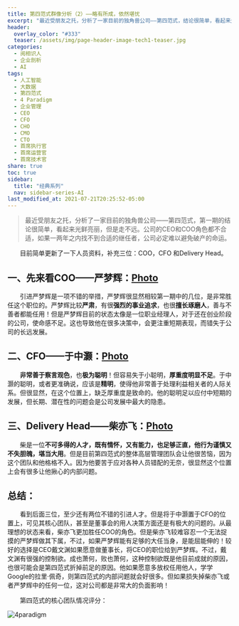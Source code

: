 ```yaml
---
title: 第四范式群像分析（2）——略有所成，依然堪忧
excerpt: "最近受朋友之托，分析了一家目前的独角兽公司——第四范式，结论很简单，看起来光鲜亮丽，但是走不远。公司的CEO和COO角色都不合适，如果一两年之内找不到合适的继任者，公司必定难以避免破产的命运。"
header:
  overlay_color: "#333"
  teaser: /assets/img/page-header-image-tech1-teaser.jpg
categories:
  - 阅相识人
  - 企业剖析
  - AI
tags: 
  - 人工智能
  - 大数据
  - 第四范式
  - 4 Paradigm
  - 企业管理
  - CEO
  - CFO
  - CHO
  - CMO
  - CTO
  - 首席执行官
  - 首席运营官
  - 首席技术官
share: true
toc: true
sidebar:
  title: "经典系列"
  nav: sidebar-series-AI
last_modified_at: 2021-07-21T20:25:52-05:00
---
```

> ​	最近受朋友之托，分析了一家目前的独角兽公司——第四范式，第一期的结论很简单，看起来光鲜亮丽，但是走不远。公司的CEO和COO角色都不合适，如果一两年之内找不到合适的继任者，公司必定难以避免破产的命运。

&emsp;&emsp;目前简单更新了一下人员资料，补充三位：COO，CFO 和Delivery Head。

## **一、先来看COO——严梦辉：[Photo](https://cdn.jsdelivr.net/gh/kewtgh/PicSunflowers@main/img/pc-yanmenghui-main.png)**

&emsp;&emsp;引进严梦辉是一项不错的举措，严梦辉很显然相较第一期中的几位，是非常胜任这个职位的。严梦辉比较**严肃**，有很**强烈的事业追求**，也很**擅长琢磨人**，善与不善者都能任用！但是严梦辉目前的状态太像是一位职业经理人，对于还在创业阶段的公司，使命感不足。这也导致他在很多决策中，会更注重短期表现，而错失于公司的长远发展。

## **二、CFO——于中灏：[Photo](https://cdn.jsdelivr.net/gh/kewtgh/PicSunflowers@main/img/1550058748282.jpg)**

&emsp;&emsp;**非常善于察言观色**，也**极为聪明**！但容易失于小聪明，**厚重度明显不足**。于中灏的聪明，或者更准确说，应该是**精明**，使得他非常善于处理利益相关者的人际关系。但很显然，在这个位置上，缺乏厚重度是致命的。他的聪明足以应付中短期的发展，但长期、潜在性的问题会是公司发展中最大的隐患。

## **三、Delivery Head——柴亦飞：[Photo](https://cdn.jsdelivr.net/gh/kewtgh/PicSunflowers@main/img/pc-chaiyifei-main.png)**

&emsp;&emsp;柴是一位**不可多得的人才，既有情怀，又有能力，也足够正直，他行为谨慎又不失胆魄，堪当大用**。但是目前第四范式的整体高层管理团队会让他很苦恼，因为这个团队和他格格不入。因为他要苦于应对各种人员错配的无奈，很显然这个位置上会有很多让他揪心的内部问题。

## **总结：**

&emsp;&emsp;看到后面三位，至少还有两位不错的引进人才。但是将于中灏置于CFO的位置上，可见其核心团队，甚至是董事会的用人决策方面还是有极大的问题的。从最理想的状态来看，柴亦飞更加胜任COO的角色。但是柴亦飞较难容忍一个无法捉摸的严梦辉做其下属，不过，如果严梦辉能有足够的大任当身，是能屈能伸的！较好的选择是CEO戴文渊如果愿意做董事长，将CEO的职位给到严梦辉。不过，戴文渊有很强的控制欲。成也萧何，败也萧何，这种控制欲既是他目前成就的原因，也很可能会是第四范式折掉前足的原因。他如果愿意多放权任用他人，学学Google的拉里·佩奇，则第四范式的内部问题就会好很多。但如果损失掉柴亦飞或者严梦辉中的任何一位，这对公司都是非常大的负面影响！

&emsp;&emsp;第四范式的核心团队情况评分：

![4paradigm](https://cdn.jsdelivr.net/gh/kewtgh/PicSunflowers@main/img/4paradigm.png)

